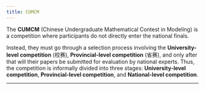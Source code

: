 ```yaml
---
title: CUMCM
---
```


The **CUMCM** (Chinese Undergraduate Mathematical Contest in Modeling) is a competition where participants do not directly enter the national finals.

Instead, they must go through a selection process involving the **University-level competition** (校赛), **Provincial-level competition** (省赛), and only after that will their papers be submitted for evaluation by national experts. Thus, the competition is informally divided into three stages: **University-level competition**, **Provincial-level competition**, and **National-level competition**.

---
